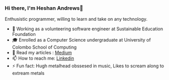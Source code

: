 ### Hi there, I'm Heshan Andrews👋

Enthusistic programmer, willing to learn and take on any technology. 

- 🔭 Working as a volunteering software engineer at Sustainable Education Foundation
- 🎓 Enrolled as a Computer Science undergraduate at University of Colombo School of Computing 
- 📖 Read my articles : [Medium](https://medium.com/@heshanandrews99)
- 📫 How to reach me: [Linkedin](https://www.linkedin.com/in/heshan-andrews/)
- ⚡ Fun fact: Hugh metalhead obssesed in music, Likes to scream along to extream metals
